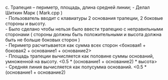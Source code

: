   c. Трапеция – периметр, площадь, длина средней линии; - Делал Шиткин Марк ( Mark.cpp )  <br />
    - Пользователь вводит с клавиатуры 2 основания трапеции, 2 боковые стороны и высоту. <br />
    - Было сделано чтобы нельзя было ввести трапецию с неправильными сторонами ( стороны должны быть положительными и высота должна быть не больше боковых сторон )  <br />
    - Периметр расчитывается как сумма всех сторон <боковая1 + боковая2 + основание1 + основание2> <br />
    - Площадь трапеции вычисляется как половине суммы оснований, умноженной на высоту. <0.5 * (основание1 + основание2) * высота> <br />
    - Средняя линия вычисляется как полусумма оснований. <0.5 * (основание1 + основание2) <br />
